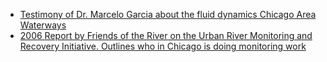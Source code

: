 * [Testimony of Dr. Marcelo Garcia about the fluid dynamics Chicago Area Waterways](https://github.com/open-city/chicago-river-sewage/blob/master/documents/Feb.%2017th%2C%202009%20%20morning.pdf)
* [2006 Report by Friends of the River on the Urban River Monitoring and Recovery Initiative. Outlines who in Chicago is doing monitoring work](https://github.com/open-city/chicago-river-sewage/blob/master/documents/Friends%20of%20the%20Chicago%20River%2002-105%20URMRI.pdf)
